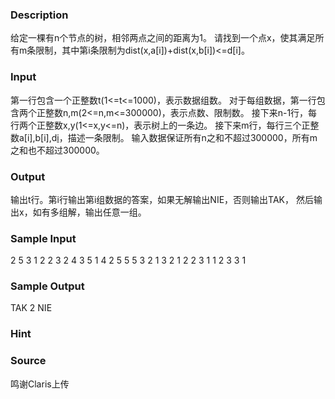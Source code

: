 
### Description
给定一棵有n个节点的树，相邻两点之间的距离为1。
请找到一个点x，使其满足所有m条限制，其中第i条限制为dist(x,a[i])+dist(x,b[i])<=d[i]。


### Input
第一行包含一个正整数t(1<=t<=1000)，表示数据组数。
对于每组数据，第一行包含两个正整数n,m(2<=n,m<=300000)，表示点数、限制数。
接下来n-1行，每行两个正整数x,y(1<=x,y<=n)，表示树上的一条边。
接下来m行，每行三个正整数a[i],b[i],d[i](1<=a[i],b[i]<=n,1<=d[i]<=600000)，描述一条限制。
输入数据保证所有n之和不超过300000，所有m之和也不超过300000。


### Output
输出t行。第i行输出第i组数据的答案，如果无解输出NIE，否则输出TAK，
然后输出x，如有多组解，输出任意一组。




### Sample Input
2
5 3
1 2
2 3
2 4
3 5
1 4 2
5 5 5
3 2 1
3 2
1 2
2 3
1 1 2
3 3 1
### Sample Output
TAK 2
NIE
### Hint

### Source
鸣谢Claris上传